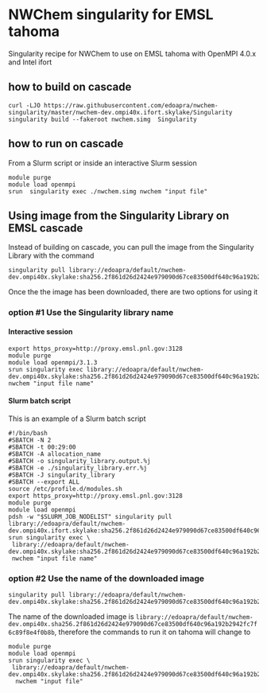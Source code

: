 # NWChem singularity for EMSL tahoma

Singularity recipe for NWChem to use on EMSL tahoma with OpenMPI 4.0.x and Intel ifort

## how to build on cascade
```
curl -LJO https://raw.githubusercontent.com/edoapra/nwchem-singularity/master/nwchem-dev.ompi40x.ifort.skylake/Singularity
singularity build --fakeroot nwchem.simg  Singularity
```
## how to run on cascade

From a Slurm script or inside an interactive Slurm session
```
module purge
module load openmpi
srun  singularity exec ./nwchem.simg nwchem "input file"
```
## Using image from the Singularity Library on EMSL cascade
Instead of building on cascade, you can pull the image from the Singularity Library with the command

```
singularity pull library://edoapra/default/nwchem-dev.ompi40x.skylake:sha256.2f861d26d2424e979090d67ce83500df640c96a192b2942fc7f6c89f8e4f0b8b
```
Once the the image has been downloaded, there are two options for using it

### option \#1 Use the Singularity library name

#### Interactive session
```
export https_proxy=http://proxy.emsl.pnl.gov:3128
module purge
module load openmpi/3.1.3
srun singularity exec library://edoapra/default/nwchem-dev.ompi40x.skylake:sha256.2f861d26d2424e979090d67ce83500df640c96a192b2942fc7f6c89f8e4f0b8b nwchem "input file name"
```

#### Slurm batch script

This is an example of a Slurm batch script
```
#!/bin/bash
#SBATCH -N 2
#SBATCH -t 00:29:00
#SBATCH -A allocation_name
#SBATCH -o singularity_library.output.%j
#SBATCH -e ./singularity_library.err.%j
#SBATCH -J singularity_library
#SBATCH --export ALL
source /etc/profile.d/modules.sh
export https_proxy=http://proxy.emsl.pnl.gov:3128
module purge
module load openmpi
pdsh -w "$SLURM_JOB_NODELIST" singularity pull library://edoapra/default/nwchem-dev.ompi40x.ifort.skylake:sha256.2f861d26d2424e979090d67ce83500df640c96a192b2942fc7f6c89f8e4f0b8b
srun singularity exec \
 library://edoapra/default/nwchem-dev.ompi40x.skylake:sha256.2f861d26d2424e979090d67ce83500df640c96a192b2942fc7f6c89f8e4f0b8b\
 nwchem "input file name"
```


### option \#2 Use the name of the downloaded image
```
singularity pull library://edoapra/default/nwchem-dev.ompi40x.skylake:sha256.2f861d26d2424e979090d67ce83500df640c96a192b2942fc7f6c89f8e4f0b8b
```
The name of the downloaded image is `library://edoapra/default/nwchem-dev.ompi40x.sha256.2f861d26d2424e979090d67ce83500df640c96a192b2942fc7f6c89f8e4f0b8b`, therefore the commands to run it on tahoma will change to

```
module purge
module load openmpi
srun singularity exec \
 library://edoapra/default/nwchem-dev.ompi40x.skylake:sha256.2f861d26d2424e979090d67ce83500df640c96a192b2942fc7f6c89f8e4f0b8b\
  nwchem "input file"
```
